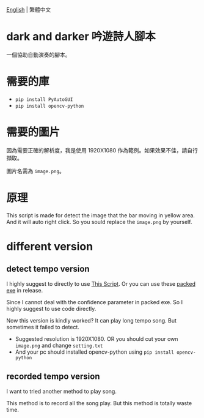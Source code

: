 [English](README.md) | 繁體中文
# dark and darker 吟遊詩人腳本
一個協助自動演奏的腳本。

# 需要的庫
* ```pip install PyAutoGUI```
* ```pip install opencv-python```

# 需要的圖片
因為需要正確的解析度，我是使用 1920X1080 作為範例。如果效果不佳，請自行擷取。

圖片名需為 ```image.png```。

# 原理
This script is made for detect the image that the bar moving in yellow area. And it will auto right click. So you sould replace the ```image.png``` by yourself.

# different version
## detect tempo version
I highly suggest to directly to use [This Script](script/auto_play_bard.py). Or you can use these [packed exe](https://github.com/JingShing-Python/dark_and_darker_bard/releases) in release.

Since I cannot deal with the confidence parameter in packed exe. So I highly suggest to use code directly.

Now this version is kindly worked? It can play long tempo song. But sometimes it failed to detect.

* Suggested resolution is 1920X1080. OR you should cut your own ```image.png``` and change ```setting.txt```
* And your pc should installed opencv-python using ```pip install opencv-python```
## recorded tempo version
I want to tried another method to play song.

This method is to record all the song play. But this method is totally waste time.
